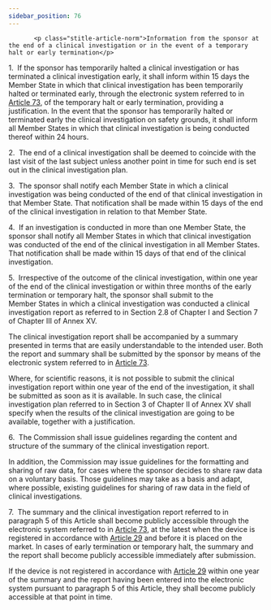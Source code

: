 ```yaml
---
sidebar_position: 76
---
```

           <p class="stitle-article-norm">Information from the sponsor at the end of a clinical investigation or in the event of a temporary halt or early termination</p>
   <p class="norm">1.&nbsp;&nbsp;If the sponsor has temporarily halted a
 clinical investigation or has terminated a clinical investigation 
early, it shall inform within 15 days the Member&nbsp;State in which 
that clinical investigation has been temporarily halted or terminated 
early, through the electronic system referred to in <a href='../CHAPTER VI/Article 73 - Electronic system on clinical investigations'> Article 73</a>, of 
the temporary halt or early termination, providing a justification. In 
the event that the sponsor has temporarily halted or terminated early 
the clinical investigation on safety grounds, it shall inform all 
Member&nbsp;States in which that clinical investigation is being 
conducted thereof within 24 hours.</p>
   <p class="norm">2.&nbsp;&nbsp;The end of a clinical investigation 
shall be deemed to coincide with the last visit of the last subject 
unless another point in time for such end is set out in the clinical 
investigation plan.</p>
   <p class="norm">3.&nbsp;&nbsp;The sponsor shall notify each 
Member&nbsp;State in which a clinical investigation was being conducted 
of the end of that clinical investigation in that Member&nbsp;State. 
That notification shall be made within 15 days of the end of the 
clinical investigation in relation to that Member&nbsp;State.</p>
   <p class="norm">4.&nbsp;&nbsp;If an investigation is conducted in 
more than one Member&nbsp;State, the sponsor shall notify all 
Member&nbsp;States in which that clinical investigation was conducted of
 the end of the clinical investigation in all Member&nbsp;States. That 
notification shall be made within 15 days of that end of the clinical 
investigation.</p>
   <p class="norm">5.&nbsp;&nbsp;Irrespective of the outcome of the 
clinical investigation, within one year of the end of the clinical 
investigation or within three months of the early termination or 
temporary halt, the sponsor shall submit to the Member&nbsp;States in 
which a clinical investigation was conducted a clinical investigation 
report as referred to in Section&nbsp;2.8 of Chapter I and 
Section&nbsp;7 of Chapter III of Annex&nbsp;XV.</p>
   <p class="norm">The clinical investigation report shall be 
accompanied by a summary presented in terms that are easily 
understandable to the intended user. Both the report and summary shall 
be submitted by the sponsor by means of the electronic system referred 
to in <a href='../CHAPTER VI/Article 73 - Electronic system on clinical investigations'> Article 73</a>.</p>
   <p class="norm">Where, for scientific reasons, it is not possible to 
submit the clinical investigation report within one year of the end of 
the investigation, it shall be submitted as soon as it is available. In 
such case, the clinical investigation plan referred to in Section&nbsp;3
 of Chapter&nbsp;II of Annex&nbsp;XV shall specify when the results of 
the clinical investigation are going to be available, together with a 
justification.</p>
   <p class="norm">6.&nbsp;&nbsp;The Commission shall issue guidelines 
regarding the content and structure of the summary of the clinical 
investigation report.</p>
   <p class="norm">In addition, the Commission may issue guidelines for 
the formatting and sharing of raw data, for cases where the sponsor 
decides to share raw data on a voluntary basis. Those guidelines may 
take as a basis and adapt, where possible, existing guidelines for 
sharing of raw data in the field of clinical investigations.</p>
   <p class="norm">7.&nbsp;&nbsp;The summary and the clinical 
investigation report referred to in paragraph&nbsp;5 of this 
Article&nbsp;shall become publicly accessible through the electronic 
system referred to in <a href='../CHAPTER VI/Article 73 - Electronic system on clinical investigations'> Article 73</a>, at the latest when the device is 
registered in accordance with <a href='../CHAPTER III/Article 29 - Registration of devices'> Article 29</a> and before it is placed on
 the market. In cases of early termination or temporary halt, the 
summary and the report shall become publicly accessible immediately 
after submission.</p>
   <p class="norm">If the device is not registered in accordance with 
<a href='../CHAPTER III/Article 29 - Registration of devices'> Article 29</a> within one year of the summary and the report having 
been entered into the electronic system pursuant to paragraph&nbsp;5 of 
this Article, they shall become publicly accessible at that point in 
time.</p>